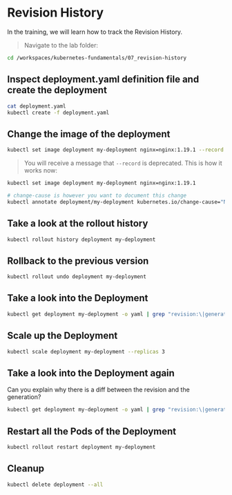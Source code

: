 # Revision History

In the training, we will learn how to track the Revision History.

>Navigate to the lab folder:

```bash
cd /workspaces/kubernetes-fundamentals/07_revision-history
```

## Inspect deployment.yaml definition file and create the deployment

```bash
cat deployment.yaml
kubectl create -f deployment.yaml
```

## Change the image of the deployment

```bash
kubectl set image deployment my-deployment nginx=nginx:1.19.1 --record
```

> You will receive a message that `--record` is deprecated. This is how it works now:

```bash
kubectl set image deployment my-deployment nginx=nginx:1.19.1

# change-cause is however you want to document this change
kubectl annotate deployment/my-deployment kubernetes.io/change-cause="Nginx version is updated to 1.19.1"
```

## Take a look at the rollout history

```bash
kubectl rollout history deployment my-deployment
```

## Rollback to the previous version

```bash
kubectl rollout undo deployment my-deployment
```

## Take a look into the Deployment

```bash
kubectl get deployment my-deployment -o yaml | grep "revision:\|generation:\|resourceVersion:"
```

## Scale up the Deployment

```bash
kubectl scale deployment my-deployment --replicas 3
```

## Take a look into the Deployment again

Can you explain why there is a diff between the revision and the generation?

```bash
kubectl get deployment my-deployment -o yaml | grep "revision:\|generation:\|resourceVersion:"
```

## Restart all the Pods of the Deployment

```bash
kubectl rollout restart deployment my-deployment
```

## Cleanup

```bash
kubectl delete deployment --all
```
